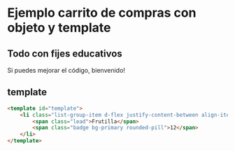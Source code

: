 # Ejemplo carrito de compras con objeto y template

## Todo con fijes educativos
Si puedes mejorar el código, bienvenido!

## template
```html
<template id="template">
    <li class="list-group-item d-flex justify-content-between align-items-center">
        <span class="lead">Frutilla</span>
        <span class="badge bg-primary rounded-pill">12</span>
    </li>
</template>
```